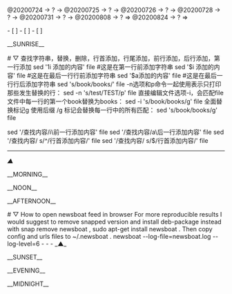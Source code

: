 <link rel="stylesheet"  type="text/css" href="s-activity.css"/>
<p class="todo">@20200724 → ? → @20200725 → ? → @20200726 → ? → @20200728 → ? → @20200731 → ? → @20200808 → ? ⇒ @20200824 → ? ⇒ </p>
- [ ]  
- [ ]  
- [ ]  

<p class="tb">__SUNRISE__</p>
# ▽  查找字符串，替换，删除，行首添加，行尾添加，前行添加，后行添加，第一行添加
sed '1i 添加的内容' file  #这是在第一行前添加字符串
sed '$i 添加的内容' file  #这是在最后一行行前添加字符串
sed '$a添加的内容' file  #这是在最后一行行后添加字符串
sed 's/book/books/' file
-n选项和p命令一起使用表示只打印那些发生替换的行：
sed -n 's/test/TEST/p' file
直接编辑文件选项-i，会匹配file文件中每一行的第一个book替换为books：
sed -i 's/book/books/g' file
全面替换标记g
使用后缀 /g 标记会替换每一行中的所有匹配：
sed 's/book/books/g' file

sed '/查找内容/i\前一行添加内容' file
sed '/查找内容/a\后一行添加内容' file
sed '/查找内容/ s/^/行首添加内容/' file
sed '/查找内容/ s/$/行首添加内容/' file

- - -
_▲_
<p class="tb">__MORNING__</p>
<p class="tb">__NOON__</p>
<p class="tb">__AFTERNOON__</p>
# ▽  How to open newsboat feed in browser
For more reproducible results I would suggest to remove snapped version and install deb-package instead with snap remove newsboat , sudo apt-get install newsboat . Then copy config and urls files to ~/.newsboat .
newsboat --log-file=newsboat.log --log-level=6
- - -
_▲_
<p class="tb">__SUNSET__</p>
<p class="tb">__EVENING__</p>
<p class="tb">__MIDNIGHT__</p>
